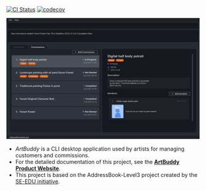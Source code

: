 [![CI Status](https://github.com/AY2223S1-CS2103T-W11-3/tp/workflows/Java%20CI/badge.svg)](https://github.com/AY2223S1-CS2103T-W11-3/tp/actions)
[![codecov](https://codecov.io/gh/AY2223S1-CS2103T-W11-3/tp/branch/master/graph/badge.svg?token=JAZ4Y21XCY)](https://codecov.io/gh/AY2223S1-CS2103T-W11-3/tp)

![Ui](docs/images/Ui.png)

* _ArtBuddy_ is a CLI desktop application used by artists for managing customers and commissions.
* For the detailed documentation of this project, see the **[ArtBuddy Product Website](https://ay2223s1-cs2103t-w11-3.github.io/tp/)**.
* This project is based on the AddressBook-Level3 project created by the [SE-EDU initiative](https://se-education.org).
